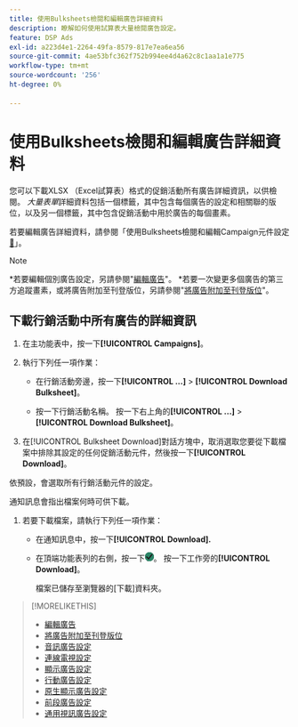 ```yaml
---
title: 使用Bulksheets檢閱和編輯廣告詳細資料
description: 瞭解如何使用試算表大量檢閱廣告設定。
feature: DSP Ads
exl-id: a223d4e1-2264-49fa-8579-817e7ea6ea56
source-git-commit: 4ae53bfc362f752b994ee4d4a62c8c1aa1a1e775
workflow-type: tm+mt
source-wordcount: '256'
ht-degree: 0%

---
```


# 使用Bulksheets檢閱和編輯廣告詳細資料

<!-- I should probably change this filename and get __?__ to set up a redirect from the old file to the new file. -->

您可以下載XLSX （Excel試算表）格式的促銷活動所有廣告詳細資訊，以供檢閱。 *大量表單*&#x200B;詳細資料包括一個標籤，其中包含每個廣告的設定和相關聯的版位，以及另一個標籤，其中包含促銷活動中用於廣告的每個畫素。

若要編輯廣告詳細資料，請參閱「使用Bulksheets檢閱和編輯Campaign元件設定[&#128279;](/help/dsp/campaign-management/campaign-components-review-edit.md)」。

>[!NOTE]
>
>*若要編輯個別廣告設定，另請參閱&quot;[編輯廣告](/help/dsp/campaign-management/ads/ad-edit.md)&quot;。
>*若要一次變更多個廣告的第三方追蹤畫素，或將廣告附加至刊登版位，另請參閱&quot;[將廣告附加至刊登版位](/help/dsp/campaign-management/ads/ad-attach-to-placement.md)&quot;。

## 下載行銷活動中所有廣告的詳細資訊

1. 在主功能表中，按一下&#x200B;**[!UICONTROL Campaigns]**。

1. 執行下列任一項作業：

   * 在行銷活動旁邊，按一下&#x200B;**[!UICONTROL ...]** > **[!UICONTROL Download Bulksheet]**。

   * 按一下行銷活動名稱。 按一下右上角的&#x200B;**[!UICONTROL ...]** > **[!UICONTROL Download Bulksheet]**。

1. 在[!UICONTROL Bulksheet Download]對話方塊中，取消選取您要從下載檔案中排除其設定的任何促銷活動元件，然後按一下&#x200B;**[!UICONTROL Download]**。

依預設，會選取所有行銷活動元件的設定。

通知訊息會指出檔案何時可供下載。

1. 若要下載檔案，請執行下列任一項作業：

   * 在通知訊息中，按一下&#x200B;**[!UICONTROL Download].**

   * 在頂端功能表列的右側，按一下![工作](/help/dsp/assets/downloads.png)。 按一下工作旁的&#x200B;**[!UICONTROL Download]**。

     檔案已儲存至瀏覽器的[下載]資料夾。<!-- See "[Placement Columns in Downloaded/Uploaded Spreadsheets](#qa-sheet-columns)" for a list of the included columns. -->

>[!MORELIKETHIS]
>
>* [編輯廣告](/help/dsp/campaign-management/ads/ad-edit.md)
>* [將廣告附加至刊登版位](/help/dsp/campaign-management/ads/ad-attach-to-placement.md)
>* [音訊廣告設定](/help/dsp/campaign-management/ads/ad-settings-audio.md)
>* [連線電視設定](/help/dsp/campaign-management/ads/ad-settings-connected-tv.md)
>* [顯示廣告設定](/help/dsp/campaign-management/ads/ad-settings-display.md)
>* [行動廣告設定](/help/dsp/campaign-management/ads/ad-settings-mobile.md)
>* [原生顯示廣告設定](/help/dsp/campaign-management/ads/ad-settings-native.md)
>* [前段廣告設定](/help/dsp/campaign-management/ads/ad-settings-pre-roll.md)
>* [通用視訊廣告設定](/help/dsp/campaign-management/ads/ad-settings-universal-video.md)
